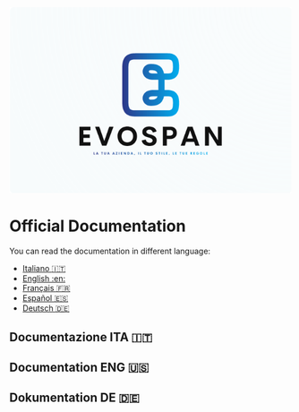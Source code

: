 ![EvoSpan Logo Us](assets/logos/logo_blue/it.png?raw=true)

# Official Documentation

You can read the documentation in different language:
- [Italiano :it:]()
- [English :en:]()
- [Français :fr:]()
- [Español :es:]()
- [Deutsch :de:]()

## Documentazione ITA :it:


## Documentation ENG :us:


## 


## Dokumentation DE :de:






